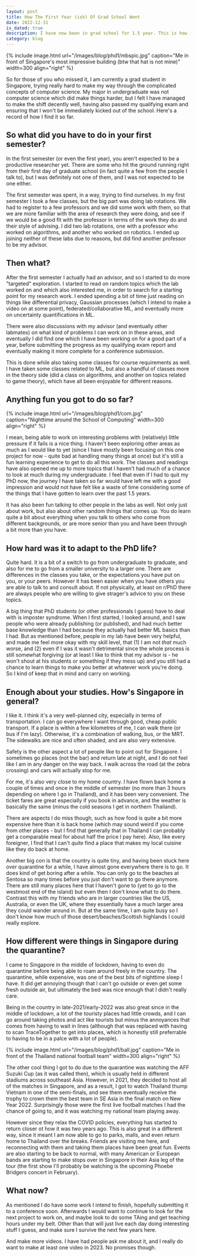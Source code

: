 ```yaml
---
layout: post
title: How The First Year (ish) Of Grad School Went
date: 2022-12-31
is_dated: true
description: I have now been in grad school for 1.5 year. This is how it went.
category: blog
---
```

{% include image.html url="/images/blog/phd1/mbspic.jpg" caption="Me in front of Singapore's most impressive building (btw that hat is not mine)" width=300 align="right" %}

So for those of you who missed it, I am currently a grad student in Singapore, trying really hard to make my way through the complicated concepts of computer science. My major in undergraduate was not computer science which did make things harder, but I felt I have managed to make the shift decently well, having also passed my qualifying exam and ensuring that I won't be immediately kicked out of the school. Here's a record of how I find it so far.

## So what did you have to do in your first semester?

In the first semester (or even the first year), you aren't expected to be a productive researcher yet. There are some who hit the ground running right from their first day of graduate school (in fact quite a few from the people I talk to), but I was definitely not one of them, and I was not expected to be one either.

The first semester was spent, in a way, trying to find ourselves. In my first semester I took a few classes, but the big part was doing lab rotations. We had to register to a few professors and we did some work with them, so that we are more familiar with the area of research they were doing, and see if we would be a good fit with the professor in terms of the work they do and their style of advising. I did two lab rotations, one with a professor who worked on algorithms, and another who worked on robotics. I ended up joining neither of these labs due to reasons, but did find another professor to be my advisor.

## Then what?

After the first semester I actually had an advisor, and so I started to do more "targeted" exploration. I started to read on random topics which the lab worked on and which also interested me, in order to search for a starting point for my research work. I ended spending a bit of time just reading on things like differential privacy, Gaussian processes (which I intend to make a video on at some point), federated/collaborative ML, and eventually more on uncertainty quantifications in ML. 

There were also discussions with my advisor (and eventually other labmates) on what kind of problems I can work on in these areas, and eventually I did find one which I have been working on for a good part of a year, before submitting the progress as my qualifying exam report and eventually making it more complete for a conference submission.

This is done while also taking some classes for course requirements as well. I have taken some classes related to ML, but also a handful of classes more in the theory side (did a class on algorithms, and another on topics related to game theory), which have all been enjoyable for different reasons.

## Anything fun you got to do so far?

{% include image.html url="/images/blog/phd1/com.jpg" caption="Nighttime around the School of Computing" width=300 align="right" %}

I mean, being able to work on interesting problems with (relatively) little pressure if it fails is a nice thing. I haven't been exploring other areas as much as I would like to yet (since I have mostly been focusing on this one project for now - quite bad at handling many things at once) but it's still a fun learning experience to get to do all this work. The classes and readings have also opened me up to more topics that I haven't had much of a chance to look at much during my undergraduate. I feel that even if I had to quit my PhD now, the journey I have taken so far would have left me with a good impression and would not have felt like a waste of time considering some of the things that I have gotten to learn over the past 1.5 years.

It has also been fun talking to other people in the labs as well. Not only just about work, but also about other random things that comes up. You do learn quite a bit about everything when you talk to others who come from different backgrounds, or are more senior than you and have been through a bit more than you have.

## How hard was it to adapt to the PhD life?

Quite hard. It is a bit of a switch to go from undergraduate to graduate, and also for me to go from a smaller university to a larger one. There are differences in the classes you take, or the expectations you have put on you, or your peers. However it has been easier when you have others you are able to talk to and consult about. If not physically, at least on r/PhD there are always people who are willing to give strager's advice to you on these topics.

A big thing that PhD students (or other professionals I guess) have to deal with is imposter syndrome. When I first started, I looked around, and I saw people who were already publishing (or published), and had much better base knowledge than I had because they actually had better ML basics than I had. But as mentioned before, people in my lab have been very helpful, and made me feel more okay with my skill level, that (1) I am not _that_ much worse, and (2) even if I was it wasn't detrimental since the whole process is still somewhat forgiving (or at least I like to think that my advisor is - he won't shout at his students or something if they mess up) and you still had a chance to learn things to make you better at whatever work you're doing. So I kind of keep that in mind and carry on working.

## Enough about your studies. How's Singapore in general?

I like it. I think it's a very well-planned city, especially in terms of transportation. I can go everywhere I want through good, cheap public transport. If a place is within a few kilometres of me, I can walk there (or bus if I'm lazy). Otherwise, it's a combination of walking, bus, or the MRT. The sidewalks are nice and often shaded, and are also very extensive.

Safety is the other aspect a lot of people like to point out for Singapore. I sometimes go places (not the bar) and return late at night, and I do not feel like I am in any danger on the way back. I walk across the road (at the zebra crossing) and cars will actually stop for me.

For me, it's also very close to my home country. I have flown back home a couple of times and once in the middle of semester (no more than 3 hours depending on where I go in Thailand), and it has been very convenient. The ticket fares are great especially if you book in advance, and the weather is basically the same (minus the cold seasons I get in northern Thailand).

There are aspects I do miss though, such as how food is quite a bit more expensive here than it is back home (which may sound weird if you come from other places - but I find that generally that in Thailand I can probably get a comparable meal for about half the price I pay here). Also, like every foreigner, I find that I can't _quite_ find a place that makes my local cuisine like they do back at home.

Another big con is that the country is quite tiny, and having been stuck here over quarantine for a while, I have almost gone everywhere there is to go. It does kind of get boring after a while. You can only go to the beaches at Sentosa so many times before you just don't want to go there anymore. There are still many places here that I haven't gone to (yet to go to the westmost end of the island) but even then I don't know what to do there. Contrast this with my friends who are in larger countries like the US, Australia, or even the UK, where they essentially have a much larger area they could wander around in. But at the same time, I am quite busy so I don't know how much of those desert/beaches/Scottish highlands I could really explore.

## How different were things in Singapore during the quarantine?

I came to Singapore in the middle of lockdown, having to even do quarantine before being able to roam around freely in the country. The quarantine, while expensive, was one of the best bits of nighttime sleep I have. It did get annoying though that I can't go outside or even get some fresh outside air, but ultimately the bed was nice enough that I didn't really care.

Being in the country in late-2021/early-2022 was also great since in the middle of lockdown, a lot of the touristy places had little crowds, and I can go around taking photos and act like tourists but minus the annoyances that comes from having to wait in lines (although that was replaced with having to scan TraceTogether to get into places, which is honestly still preferrable to having to be in a palce with a lot of people).

{% include image.html url="/images/blog/phd1/ball.jpg" caption="Me in front of the Thailand national football team" width=300 align="right" %}

The other cool thing I got to do due to the quarantine was watching the AFF Suzuki Cup (as it was called then), which is usually held in different stadiums across southeast Asia. However, in 2021, they decided to host all of the matches in Singapore, and as a result, I got to watch Thailand thump Vietnam in one of the semi-finals, and see them eventually receive the trophy to crown them the best team in SE Asia in the final match on New Year 2022. Surprisingly those were the first live football matches I had the chance of going to, and it was watching my national team playing away.

However since they relax the COVID policies, everything has started to return closer ot how it was two years ago. This is also great in a different way, since it meant I am now able to go to parks, malls, and even return home to Thailand over the breaks. Friends are visiting me here, and reconnecting with them and taking them places have been great fun. Events are also starting to be back to normal, with many American or European bands are starting to make stops over in Singapore in their Asia leg of the tour (the first show I'll probably be watching is the upcoming Phoebe Bridgers concert in February).

## What now?

As mentioned I do have some work I intend to finish, hopefully submitting it to a conference soon. Afterwards I would want to continue to look for the next project to work on, and maybe look to do some TAing and get teaching hours under my belt. Other than that will just live each day doing interesting stuff I guess, and make sure I survive the next few years here.

And make more videos. I have had people ask me about it, and I really do want to make at least one video in 2023. No promises though.
